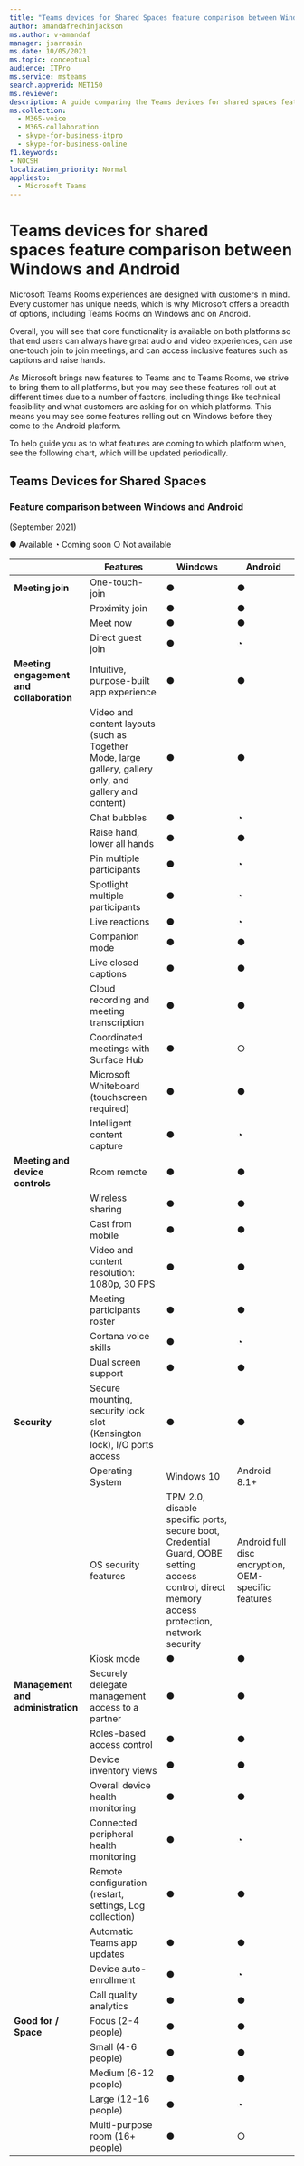 ```yaml
---
title: "Teams devices for Shared Spaces feature comparison between Windows and Android"
author: amandafrechinjackson
ms.author: v-amandaf
manager: jsarrasin
ms.date: 10/05/2021
ms.topic: conceptual
audience: ITPro
ms.service: msteams
search.appverid: MET150 
ms.reviewer: 
description: A guide comparing the Teams devices for shared spaces features between Windows and Android.
ms.collection: 
  - M365-voice
  - M365-collaboration
  - skype-for-business-itpro
  - skype-for-business-online
f1.keywords:
- NOCSH
localization_priority: Normal
appliesto: 
  - Microsoft Teams
---
```


# Teams devices for shared spaces feature comparison between Windows and Android 
Microsoft Teams Rooms experiences are designed with customers in mind. Every customer has unique needs, which is why Microsoft offers a breadth of options, including Teams Rooms on Windows and on Android. 

Overall, you will see that core functionality is available on both platforms so that end users can always have great audio and video experiences, can use one-touch join to join meetings, and can access inclusive features such as captions and raise hands. 

As Microsoft brings new features to Teams and to Teams Rooms, we strive to bring them to all platforms, but you may see these features roll out at different times due to a number of factors, including things like technical feasibility and what customers are asking for on which platforms. This means you may see some features rolling out on Windows before they come to the Android platform. 

To help guide you as to what features are coming to which platform when, see the following chart, which will be updated periodically.    

## Teams Devices for Shared Spaces
### Feature comparison between Windows and Android
(September 2021) 
	
● Available              ◔ Coming soon                           ○ Not available

|                       |Features |Windows|Android|
|-----------------------|---------|--------|--------|
|**Meeting join**|One-touch-join |●  |● |
||Proximity join |●  |● |
||Meet now |●  |● |
||Direct guest join |●  |◔ |
|**Meeting engagement and collaboration**|Intuitive, purpose-built app experience |●  |● |
||Video and content layouts (such as Together Mode, large gallery, gallery only, and gallery and content) |●  |● |
||Chat bubbles|● |◔ |
||Raise hand, lower all hands |●  |● |
||Pin multiple participants |●  |◔ |
||Spotlight multiple participants |● |◔ |
||Live reactions |●  |◔ |
||Companion mode |● |● |
||Live closed captions |●  |● |
||Cloud recording and meeting transcription |●  |● |
||Coordinated meetings with Surface Hub |● |○ |
||Microsoft Whiteboard (touchscreen required) |●  |● |
||Intelligent content capture |●  |◔ |
|**Meeting and device controls**|Room remote |●  |● |
||Wireless sharing |●  |● |
||Cast from mobile |●  |● |
||Video and content resolution: 1080p, 30 FPS |●  |● |
||Meeting participants roster |●  |● |
||Cortana voice skills |●  |◔ |
||Dual screen support |●  |● |
|**Security**|Secure mounting, security lock slot (Kensington lock), I/O ports access |●  |● |
||Operating System |Windows 10  |Android 8.1+ |
||OS security features |TPM 2.0, disable specific ports, secure boot, Credential Guard, OOBE setting access control, direct memory access protection, network security |Android full disc encryption, OEM-specific features |
||Kiosk mode |●  |● |
|**Management and administration**|Securely delegate management access to a partner |●  |● |
||Roles-based access control |●  |● |
||Device inventory views |●  |● |
||Overall device health monitoring |●  |● |
||Connected peripheral health monitoring |●  |◔ |
||Remote configuration (restart, settings, Log collection) |●  |● |
||Automatic Teams app updates |●  |● |
||Device auto-enrollment |● |◔ |
||Call quality analytics |●  |● |
|**Good for / Space**|Focus (2-4 people) |●  |● |
||Small (4-6 people) |●  |● |
||Medium (6-12 people) |●  |● |
||Large (12-16 people) |●  |◔ |
||Multi-purpose room (16+ people) |●  |○ |